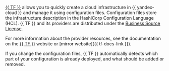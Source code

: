 [{{ TF }}](https://www.terraform.io/) allows you to quickly create a cloud infrastructure in {{ yandex-cloud }} and manage it using configuration files. Configuration files store the infrastructure description in the HashiCorp Configuration Language (HCL). {{ TF }} and its providers are distributed under the [Business Source License](https://github.com/hashicorp/terraform/blob/main/LICENSE).

For more information about the provider resources, see the documentation on the [{{ TF }}](https://www.terraform.io/docs/providers/yandex/index.html) website or [mirror website]({{ tf-docs-link }}).

If you change the configuration files, {{ TF }} automatically detects which part of your configuration is already deployed, and what should be added or removed.